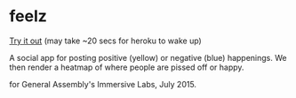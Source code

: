 # feelz

[Try it out](http://feelz.co) (may take ~20 secs for heroku to wake up)

A social app for posting positive (yellow) or negative (blue) happenings. We then render a heatmap of where people are pissed off or happy.

for General Assembly's Immersive Labs, July 2015.
